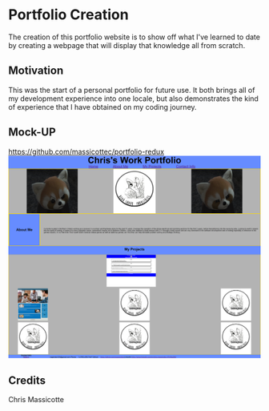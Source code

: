 # Portfolio Creation

The creation of this portfolio website is to show off what I've learned to date by creating a webpage that will display that knowledge all from scratch.

## Motivation

This was the start of a personal portfolio for future use.  It both brings all of my development experience into one locale, but also demonstrates the kind of experience that I have obtained on my coding journey.

## Mock-UP

https://github.com/massicottec/portfolio-redux
![webpage-mock-up](https://github.com/massicottec/portfolio-redux/blob/main/assets/Images/portfolio-redux.png?raw=true)
  
## Credits
Chris Massicotte